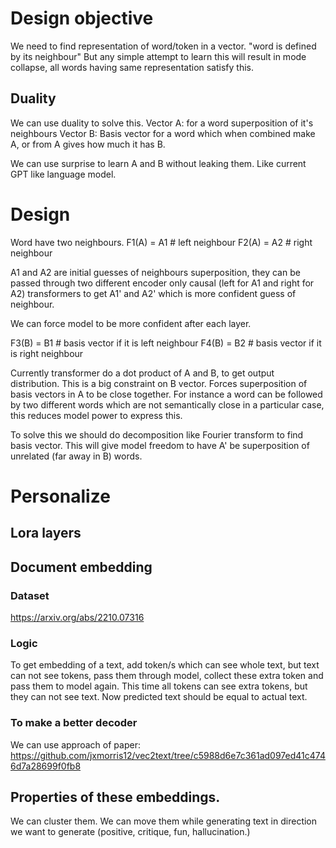# Design objective

We need to find representation of word/token in a vector.
"word is defined by its neighbour"
But any simple attempt to learn this will result in mode collapse, all words having same representation satisfy this.

## Duality
We can use duality to solve this.
Vector A: for a word superposition of it's neighbours
Vector B: Basis vector for a word which when combined make A, or from A gives how much it has B.

We can use surprise to learn A and B without leaking them. Like current GPT like language model.

# Design

Word have two neighbours.
F1(A) = A1      # left neighbour
F2(A) = A2     # right neighbour

A1 and A2 are initial guesses of neighbours superposition, they can be passed through two different encoder only causal (left for A1 and right for A2) transformers to get A1' and A2' which is more confident guess of neighbour.

We can force model to be more confident after each layer.

F3(B) = B1    # basis vector if it is left neighbour
F4(B) = B2   # basis vector if it is right neighbour


Currently transformer do a dot product of A and B, to get output distribution.
This is a big constraint on B vector. Forces superposition of basis vectors in A to be close together. For instance a word can be followed by two different words which are not semantically close in a particular case, this reduces model power to express this. 

To solve this we should do decomposition like Fourier transform to find basis vector. This will give model freedom to have A' be superposition of unrelated (far away in B) words.


# Personalize

## Lora layers
## Document embedding
### Dataset
https://arxiv.org/abs/2210.07316
### Logic

To get embedding of a text, add token/s which can see whole text, but text can not see tokens, pass them through model, collect these extra token and pass them to model again.
This time all tokens can see extra tokens, but they can not see text. Now predicted text should be equal to actual text.

### To make a better decoder
We can use approach of paper: https://github.com/jxmorris12/vec2text/tree/c5988d6e7c361ad097ed41c4746d7a28699f0fb8

## Properties of these embeddings.

We can cluster them. We can move them while generating text in direction we want to generate (positive, critique, fun, hallucination.)